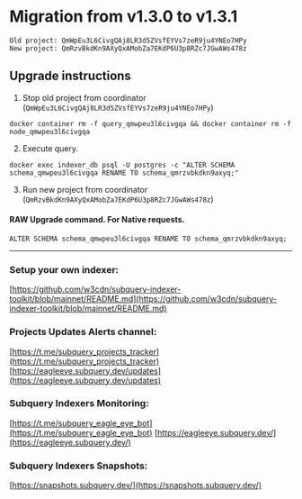 # Migration from v1.3.0 to v1.3.1
```
Old project: QmWpEu3L6CivgQAj8LR3d5ZVsfEYVs7zeR9ju4YNEo7HPy
New project: QmRzvBkdKn9AXyQxAMobZa7EKdP6U3p8RZc7JGwAWs478z
```


## Upgrade instructions
 1) Stop old project from coordinator (`QmWpEu3L6CivgQAj8LR3d5ZVsfEYVs7zeR9ju4YNEo7HPy`)

```
docker container rm -f query_qmwpeu3l6civgqa && docker container rm -f node_qmwpeu3l6civgqa
```

 2) Execute query.

```
docker exec indexer_db psql -U postgres -c "ALTER SCHEMA schema_qmwpeu3l6civgqa RENAME TO schema_qmrzvbkdkn9axyq;"

```

 3) Run new project from coordinator (`QmRzvBkdKn9AXyQxAMobZa7EKdP6U3p8RZc7JGwAWs478z`)

#### RAW Upgrade command. For Native requests.
`ALTER SCHEMA schema_qmwpeu3l6civgqa RENAME TO schema_qmrzvbkdkn9axyq;`


___
### Setup your own indexer:

[https://github.com/w3cdn/subquery-indexer-toolkit/blob/mainnet/README.md](https://github.com/w3cdn/subquery-indexer-toolkit/blob/mainnet/README.md)

### Projects Updates Alerts channel:

[https://t.me/subquery_projects_tracker](https://t.me/subquery_projects_tracker) [https://eagleeye.subquery.dev/updates](https://eagleeye.subquery.dev/updates)

### Subquery Indexers Monitoring:

[https://t.me/subquery_eagle_eye_bot](https://t.me/subquery_eagle_eye_bot) [https://eagleeye.subquery.dev/](https://eagleeye.subquery.dev/)


### Subquery Indexers Snapshots:

[https://snapshots.subquery.dev/](https://snapshots.subquery.dev/)
